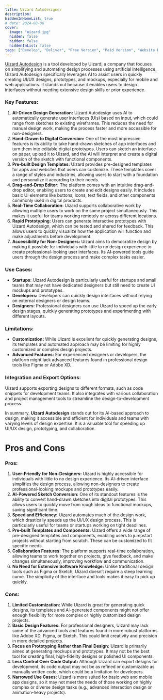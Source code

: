 ```yaml
---
title: Uizard Autodesigner
description: 
hiddenInHomeList: true
# date: 2024-08-08
cover:
  image: "uizard.jpg"
  hidden: false
  hidden: false
  hiddenInList: false
tags: ["Develop", "Deliver", "Free Version", "Paid Version", "Website Design", "Prototyping", "UI/UX Design"]
---
```


<!-- # FramerAi

Status: In progress
Input type: Text
Output type: Code, Website
Design task: Prototyping (https://www.notion.so/Prototyping-2c0240ccbef7456ca4d626c7d809e4c2?pvs=21), Visualize (https://www.notion.so/Visualize-fc111791fee4419383e35da2655e36be?pvs=21), Sketching / Visual Communication (https://www.notion.so/Sketching-Visual-Communication-22a58b85c08e49b48fd887e3444735d0?pvs=21), Product Delivery / Proof of concept (https://www.notion.so/Product-Delivery-Proof-of-concept-b3d4ff26d7ec41df9b45a62fd485a1cc?pvs=21)
Price: Freemium -->

<!-- # Description -->

[Uizard Autodesign](https://uizard.io/autodesigner/) is a tool developed by Uizard, a company that focuses on simplifying and automating design processes using artificial intelligence. Uizard Autodesign specifically leverages AI to assist users in quickly creating UI/UX designs, prototypes, and mockups, especially for mobile and web applications. It stands out because it enables users to design interfaces without needing extensive design skills or prior experience.

### Key Features:

1. **AI-Driven Design Generation:**
Uizard Autodesign uses AI to automatically generate user interfaces (UIs) based on input, which could range from sketches to existing wireframes. This reduces the need for manual design work, making the process faster and more accessible for non-designers.
2. **Hand-Drawn to Digital Conversion:**
One of the most impressive features is its ability to take hand-drawn sketches of app interfaces and turn them into editable digital prototypes. Users can sketch an interface on paper, upload it to Uizard, and the AI will interpret and create a digital version of the sketch with functional components.
3. **Pre-built Design Templates:**
Uizard provides pre-designed templates for apps and websites that users can customize. These templates cover a range of styles and industries, allowing users to start with a foundation and personalize it according to their needs.
4. **Drag-and-Drop Editor:**
The platform comes with an intuitive drag-and-drop editor, enabling users to create and edit designs easily. It includes basic UI elements like buttons, icons, text fields, and other components commonly used in digital products.
5. **Real-Time Collaboration:**
Uizard supports collaborative work by allowing multiple users to work on the same project simultaneously. This makes it useful for teams working remotely or across different locations.
6. **Rapid Prototyping:**
Users can generate interactive prototypes with Uizard Autodesign, which can be tested and shared for feedback. This allows users to quickly visualize how the application will function and make adjustments before development.
7. **Accessibility for Non-Designers:**
Uizard aims to democratize design by making it possible for individuals with little to no design experience to create professional-looking user interfaces. Its AI-powered tools guide users through the design process and make complex tasks easier.

### Use Cases:

- **Startups:** Uizard Autodesign is particularly useful for startups and small teams that may not have dedicated designers but still need to create UI mockups and prototypes.
- **Developers:** Developers can quickly design interfaces without relying on external designers or design teams.
- **Designers:** Professional designers can use Uizard to speed up the early design stages, quickly generating prototypes and experimenting with different layouts.

### Limitations:

- **Customization:** While Uizard is excellent for quickly generating designs, its templates and automated approach may be limiting for highly customized or complex design projects.
- **Advanced Features:** For experienced designers or developers, the platform might lack advanced features found in professional design tools like Figma or Adobe XD.

### Integration and Export Options:

Uizard supports exporting designs to different formats, such as code snippets for development teams. It also integrates with various collaboration and project management tools to streamline the design-to-development process.

In summary, **Uizard Autodesign** stands out for its AI-based approach to design, making it accessible and efficient for individuals and teams with varying levels of design expertise. It is a valuable tool for speeding up UI/UX design, prototyping, and collaboration.

# Pros and Cons

### Pros:

1. **User-Friendly for Non-Designers:**
Uizard is highly accessible for individuals with little to no design experience. Its AI-driven interface simplifies the design process, allowing non-designers to create professional-looking mockups and prototypes easily.
2. **AI-Powered Sketch Conversion:**
One of its standout features is the ability to convert hand-drawn sketches into digital prototypes. This allows users to quickly move from rough ideas to functional mockups, saving significant time.
3. **Speed and Efficiency:**
Uizard automates much of the design work, which drastically speeds up the UI/UX design process. This is particularly useful for teams or startups working on tight deadlines.
4. **Pre-built Templates and Components:**
Uizard offers a wide range of pre-designed templates and components, enabling users to jumpstart projects without starting from scratch. These can be customized to fit specific needs.
5. **Collaboration Features:**
The platform supports real-time collaboration, allowing teams to work together on projects, give feedback, and make changes simultaneously, improving workflow and communication.
6. **No Need for Extensive Software Knowledge:**
Unlike traditional design tools such as Figma or Sketch, Uizard doesn’t require a steep learning curve. The simplicity of the interface and tools makes it easy to pick up quickly.

### Cons:

1. **Limited Customization:**
While Uizard is great for generating quick designs, its templates and AI-generated components might not offer enough flexibility for more complex or highly customized design projects.
2. **Basic Design Features:**
For professional designers, Uizard may lack some of the advanced tools and features found in more robust platforms like Adobe XD, Figma, or Sketch. This could limit creativity and precision in more detailed projects.
3. **Focus on Prototyping Rather than Final Design:**
Uizard is primarily aimed at generating mockups and prototypes. It may not be the best tool for creating final, high-fidelity designs or polished UI components.
4. **Less Control Over Code Output:**
Although Uizard can export designs for development, its code output may not be as refined or customizable as manually written code, which could be a limitation for developers.
5. **Narrowed Use Cases:**
Uizard is more suited for basic web and mobile app designs, so it may not meet the needs of those working on highly complex or diverse design tasks (e.g., advanced interaction design or animation-heavy projects).

<!-- # FAQ -->

<!-- [DTU AI Guidelines](/examples/landingpage/) -->